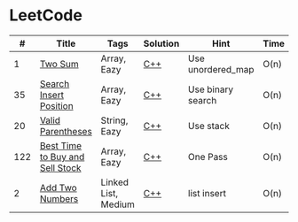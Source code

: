 # LeetCode

| # | Title | Tags | Solution | Hint | Time | Space |
|---| ----- | -------- | ---------- | ---------- | ---------- | ---------- |
|1| [Two Sum](https://leetcode.com/problems/two-sum/) | Array, Eazy | [C++](./source/cpp/TwoSum/TwoSum.cpp) | Use unordered_map | O(n) | O(n) |
|35| [Search Insert Position](https://leetcode.com/problems/search-insert-position/) | Array, Eazy | [C++](./source/cpp/SearchInsertPosition/SearchInsertPosition.cpp) | Use binary search | O(n) | O(1) |
|20| [Valid Parentheses](https://leetcode.com/problems/valid-parentheses/) | String, Eazy | [C++](./source/cpp/ValidParentheses/ValidParentheses.cpp) | Use stack | O(n) | O(1) |
|122| [Best Time to Buy and Sell Stock](https://leetcode.com/problems/best-time-to-buy-and-sell-stock/) | Array, Eazy | [C++](./source/cpp/BestTimeToBuyAndSellStock/BestTimeToBuyAndSellStock.cpp) | One Pass | O(n) | O(1) |
|2| [Add Two Numbers](https://leetcode.com/problems/add-two-numbers/) | Linked List, Medium | [C++](./source/cpp/AddTwoNumbers/AddTwoNumbers.cpp) | list insert | O(n) | O(1) |